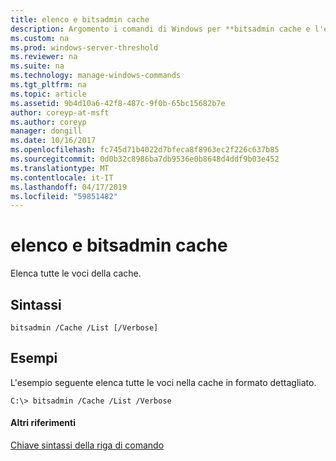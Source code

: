 ```yaml
---
title: elenco e bitsadmin cache
description: Argomento i comandi di Windows per **bitsadmin cache e l'elenco** -Elenca tutte le voci della cache.
ms.custom: na
ms.prod: windows-server-threshold
ms.reviewer: na
ms.suite: na
ms.technology: manage-windows-commands
ms.tgt_pltfrm: na
ms.topic: article
ms.assetid: 9b4d10a6-42f8-487c-9f0b-65bc15682b7e
author: coreyp-at-msft
ms.author: coreyp
manager: dongill
ms.date: 10/16/2017
ms.openlocfilehash: fc745d71b4022d7bfeca8f8963ec2f226c637b85
ms.sourcegitcommit: 0d0b32c8986ba7db9536e0b8648d4ddf9b03e452
ms.translationtype: MT
ms.contentlocale: it-IT
ms.lasthandoff: 04/17/2019
ms.locfileid: "59851482"
---
```

# <a name="bitsadmin-cache-and-list"></a>elenco e bitsadmin cache



Elenca tutte le voci della cache.

## <a name="syntax"></a>Sintassi

```
bitsadmin /Cache /List [/Verbose] 
```

## <a name="BKMK_examples"></a>Esempi

L'esempio seguente elenca tutte le voci nella cache in formato dettagliato.
```
C:\> bitsadmin /Cache /List /Verbose
```

#### <a name="additional-references"></a>Altri riferimenti

[Chiave sintassi della riga di comando](command-line-syntax-key.md)